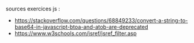sources exercices js : 
- https://stackoverflow.com/questions/68849233/convert-a-string-to-base64-in-javascript-btoa-and-atob-are-deprecated
- https://www.w3schools.com/jsref/jsref_filter.asp

